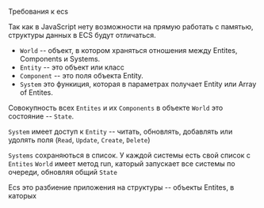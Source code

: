 Требования к ecs

Так как в JavaScript нету возможности на прямую работать с памятью, структуры данных в ECS будут отличаться.

- `World` -- объект, в котором храняться отношения между Entites, Components и Systems.
- `Entitу` -- это объект или класс
- `Component` -- это поля объекта Entitу.
- `System` это функиция, которая в параметрах получает Entitу или Array of Entites.

Совокупность всех `Entites` и их `Components` в объекте `World` это состояние -- `State`.

`System` имеет доступ к `Entitу` -- читать, обновлять, добавлять или удолять поля (`Read`, `Update`, `Create`, `Delete`)

`Systems` сохраняються в список. У каждой системы есть свой список с `Entites`
`World` имеет метод run, каторый запускает все системы по очереди, обновляя общий `State`

Ecs это разбиение приложения на структуры -- объекты Entites, в каторых
